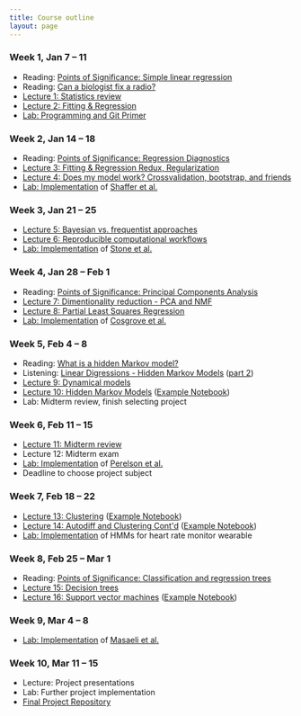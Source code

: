 ```yaml
---
title: Course outline
layout: page
---
```


### Week 1, Jan 7 – 11

- Reading: [Points of Significance: Simple linear regression](http://www.nature.com/nmeth/journal/v12/n11/full/nmeth.3627.html)
- Reading: [Can a biologist fix a radio?](http://www.cell.com/cancer-cell/abstract/S1535-6108(02)00133-2)
- [Lecture 1: Statistics review](../public/Wk1-Lecture1.pdf)
- [Lecture 2: Fitting & Regression](../public/Wk1-Lecture2.pdf)
- [Lab: Programming and Git Primer](https://classroom.github.com/a/4cbjj0J3)

### Week 2, Jan 14 – 18

- Reading: [Points of Significance: Regression Diagnostics](https://www.nature.com/nmeth/journal/v13/n5/abs/nmeth.3854.html)
- [Lecture 3: Fitting & Regression Redux, Regularization](../public/Wk2-Lecture3.pdf)
- [Lecture 4: Does my model work? Crossvalidation, bootstrap, and friends](../public/Wk2-Lecture4.pdf)
- [Lab: Implementation](https://ccle.ucla.edu) of [Shaffer et al.](https://www.nature.com/nature/journal/v546/n7658/abs/nature22794.html)

### Week 3, Jan 21 – 25

- [Lecture 5: Bayesian vs. frequentist approaches](../public/Wk3-Lecture5.pdf)
- [Lecture 6: Reproducible computational workflows](../public/Wk3-Lecture6.pdf)
- [Lab: Implementation](https://ccle.ucla.edu) of [Stone et al.](http://www.sciencedirect.com/science/article/pii/S0006349501758997)

### Week 4, Jan 28 – Feb 1

- Reading: [Points of Significance: Principal Components Analysis](https://www.nature.com/articles/nmeth.4346)
- [Lecture 7: Dimentionality reduction - PCA and NMF](../public/Wk4-Lecture7.pdf)
- [Lecture 8: Partial Least Squares Regression](../public/Wk4-Lecture8.pdf)
- [Lab: Implementation](https://ccle.ucla.edu) of [Cosgrove et al.](http://pubs.rsc.org/en/Content/ArticleLanding/2010/MB/b926287c)

### Week 5, Feb 4 – 8

- Reading: [What is a hidden Markov model?](https://www.nature.com/articles/nbt1004-1315)
- Listening: [Linear Digressions - Hidden Markov Models](http://lineardigressions.com/episodes/2016/2/23/introducing-hidden-markov-models-hmm-part-1) ([part 2](http://lineardigressions.com/episodes/2016/2/23/genetics-and-um-detection-hmms-part-2))
- [Lecture 9: Dynamical models](../public/Wk5-Lecture09.pdf)
- [Lecture 10: Hidden Markov Models](../public/Wk5-Lecture10.pdf) ([Example Notebook](/public/examples/HMMs-example.ipynb))
- Lab: Midterm review, finish selecting project

### Week 6, Feb 11 – 15

- [Lecture 11: Midterm review](/public/Wk6-Lecture11.pdf)
- Lecture 12: Midterm exam
- [Lab: Implementation](https://ccle.ucla.edu) of [Perelson et al.](http://science.sciencemag.org/content/271/5255/1582)
- Deadline to choose project subject 

### Week 7, Feb 18 – 22

- [Lecture 13: Clustering](../public/Wk7-Lecture13.pdf) ([Example Notebook](/public/examples/K-Means.ipynb))
- [Lecture 14: Autodiff and Clustering Cont'd](../public/Wk7-Lecture14.pdf) ([Example Notebook](/public/examples/Gaussian-Mixtures.ipynb))
- [Lab: Implementation](https://ccle.ucla.edu) of HMMs for heart rate monitor wearable

### Week 8, Feb 25 – Mar 1

- Reading: [Points of Significance: Classification and regression trees](https://www.nature.com/nmeth/journal/v14/n8/full/nmeth.4370.html)
- [Lecture 15: Decision trees](../public/Wk8-Lecture15.pdf)
- [Lecture 16: Support vector machines](../public/Wk8-Lecture16.pdf) ([Example Notebook](/public/examples/SVMs-example.ipynb))

### Week 9, Mar 4 – 8

- [Lab: Implementation](https://ccle.ucla.edu) of [Masaeli et al.](https://www.nature.com/articles/srep37863) <!-- SVM -->

### Week 10, Mar 11 – 15

- Lecture: Project presentations
- Lab: Further project implementation
- [Final Project Repository](https://classroom.github.com/a/80tGoLPR)
